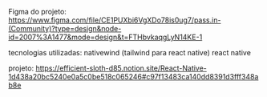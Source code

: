 Figma do projeto:
https://www.figma.com/file/CE1PUXbi6VgXDo78is0ug7/pass.in-(Community)?type=design&node-id=2007%3A1477&mode=design&t=FTHbvkaqgLyN14KE-1

tecnologias utilizadas:
nativewind (tailwind para react native)
react native

projeto:
https://efficient-sloth-d85.notion.site/React-Native-1d438a20bc5240e0a5c0be518c065246#c97f13483ca140dd8391d3fff348ab8e